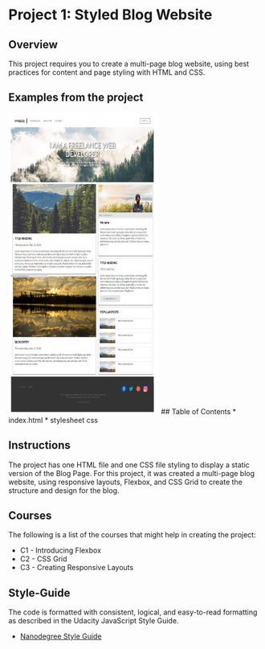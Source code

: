 # Project 1: Styled Blog Website   

## Overview
This project requires you to create a multi-page blog website, using best practices for content and page
styling with HTML and CSS.
## Examples from the project
 <img src="https://github.com/Diana-Szalai/Styled-Blog-Website/blob/master/resources/css/img/Capture2.jpg?raw=true" width="300" height="600" />
## Table of Contents
* index.html
* stylesheet css

## Instructions

The project has one HTML file and one CSS file styling to display a static version of the Blog Page. 
For this project, it was created a multi-page blog website, using responsive layouts, Flexbox, and CSS Grid to create the
structure and design for the blog.
## Courses

The following is a list of the courses that might help in creating the project:

* C1 - Introducing Flexbox
* C2 - CSS Grid
* C3 - Creating Responsive
Layouts

## Style-Guide
The code is formatted with consistent, logical, and easy-to-read formatting as described in the Udacity JavaScript Style Guide.

* [Nanodegree Style Guide](http://udacity.github.io/frontend-nanodegree-styleguide/)    

